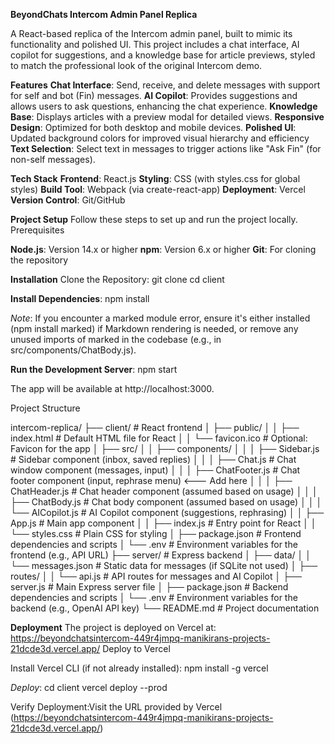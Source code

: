 **BeyondChats Intercom Admin Panel Replica**

A React-based replica of the Intercom admin panel, built to mimic its functionality and polished UI. This project includes a chat interface, AI copilot for suggestions, and a knowledge base for article previews, styled to match the professional look of the original Intercom demo.

__Features__
**Chat Interface**: Send, receive, and delete messages with support for self and bot (Fin) messages.
**AI Copilot**: Provides suggestions and allows users to ask questions, enhancing the chat experience.
**Knowledge Base**: Displays articles with a preview modal for detailed views.
**Responsive Design**: Optimized for both desktop and mobile devices.
**Polished UI**: Updated background colors for improved visual hierarchy and efficiency
**Text Selection**: Select text in messages to trigger actions like "Ask Fin" (for non-self messages).

__Tech Stack__
**Frontend**: React.js
**Styling**: CSS (with styles.css for global styles)
**Build Tool**: Webpack (via create-react-app)
**Deployment**: Vercel
**Version Control**: Git/GitHub

**Project Setup**
Follow these steps to set up and run the project locally.
Prerequisites

**Node.js**: Version 14.x or higher
**npm**: Version 6.x or higher
**Git**: For cloning the repository

**Installation**
Clone the Repository:
git clone <repository-url>
cd client


**Install Dependencies**:
npm install


*Note*: If you encounter a marked module error, ensure it's either installed (npm install marked) if Markdown rendering is needed, or remove any unused imports of marked in the codebase (e.g., in src/components/ChatBody.js).


**Run the Development Server**:
npm start

The app will be available at http://localhost:3000.


Project Structure

intercom-replica/
├── client/                   # React frontend
│   ├── public/
│   │   ├── index.html       # Default HTML file for React
│   │   └── favicon.ico      # Optional: Favicon for the app
│   ├── src/
│   │   ├── components/
│   │   │   ├── Sidebar.js   # Sidebar component (inbox, saved replies)
│   │   │   ├── Chat.js      # Chat window component (messages, input)
│   │   │   ├── ChatFooter.js # Chat footer component (input, rephrase menu) <--- Add here
│   │   │   ├── ChatHeader.js # Chat header component (assumed based on usage)
│   │   │   ├── ChatBody.js   # Chat body component (assumed based on usage)
│   │   │   └── AICopilot.js # AI Copilot component (suggestions, rephrasing)
│   │   ├── App.js           # Main app component
│   │   ├── index.js         # Entry point for React
│   │   └── styles.css       # Plain CSS for styling
│   ├── package.json         # Frontend dependencies and scripts
│   └── .env                 # Environment variables for the frontend (e.g., API URL)
├── server/                   # Express backend
│   ├── data/
│   │   └── messages.json    # Static data for messages (if SQLite not used)
│   ├── routes/
│   │   └── api.js           # API routes for messages and AI Copilot
│   ├── server.js            # Main Express server file
│   ├── package.json         # Backend dependencies and scripts
│   └── .env                 # Environment variables for the backend (e.g., OpenAI API key)
└── README.md                # Project documentation


**Deployment**
The project is deployed on Vercel at:
https://beyondchatsintercom-449r4jmpq-manikirans-projects-21dcde3d.vercel.app/
Deploy to Vercel

Install Vercel CLI (if not already installed):
npm install -g vercel


*Deploy*:
cd client
vercel deploy --prod


Verify Deployment:Visit the URL provided by Vercel 
(https://beyondchatsintercom-449r4jmpq-manikirans-projects-21dcde3d.vercel.app/)
